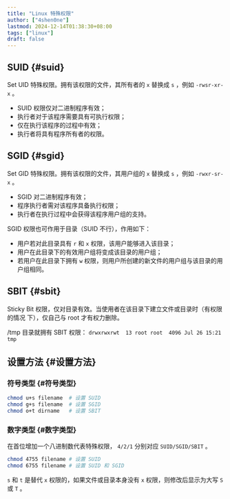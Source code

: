 ```yaml
---
title: "Linux 特殊权限"
author: ["4shen0ne"]
lastmod: 2024-12-14T01:38:30+08:00
tags: ["linux"]
draft: false
---
```


## SUID {#suid}

Set UID 特殊权限。拥有该权限的文件，其所有者的 `x` 替换成 `s` ，例如 `-rwsr-xr-x` 。

-   SUID 权限仅对二进制程序有效；
-   执行者对于该程序需要具有可执行权限；
-   仅在执行该程序的过程中有效；
-   执行者将具有程序所有者的权限。


## SGID {#sgid}

Set GID 特殊权限。拥有该权限的文件，其用户组的 `x` 替换成 `s` ，例如 `-rwxr-sr-x` 。

-   SGID 对二进制程序有效；
-   程序执行者需对该程序具备执行权限；
-   执行者在执行过程中会获得该程序用户组的支持。

SGID 权限也可作用于目录（SUID 不行），作用如下：

-   用户若对此目录具有 `r` 和 `x` 权限，该用户能够进入该目录；
-   用户在此目录下的有效用户组将变成该目录的用户组；
-   若用户在此目录下拥有 `w` 权限，则用户所创建的新文件的用户组与该目录的用户组相同。


## SBIT {#sbit}

Sticky Bit 权限，仅对目录有效。当使用者在该目录下建立文件或目录时（有权限的情况
下），仅自己与 root 才有权力删除。

/tmp 目录就拥有 SBIT 权限：
`drwxrwxrwt  13 root root  4096 Jul 26 15:21 tmp`


## 设置方法 {#设置方法}


### 符号类型 {#符号类型}

```bash
chmod u+s filename	# 设置 SUID
chmod g+s filename	# 设置 SGID
chmod o+t dirname   # 设置 SBIT
```


### 数字类型 {#数字类型}

在首位增加一个八进制数代表特殊权限， `4/2/1` 分别对应 `SUID/SGID/SBIT` 。

```bash
chmod 4755 filename	# 设置 SUID
chmod 6755 filename	# 设置 SUID 和 SGID
```

`s` 和 `t` 是替代 `x` 权限的，如果文件或目录本身没有 `x` 权限，则修改后显示为大写 `S` 或 `T` 。
